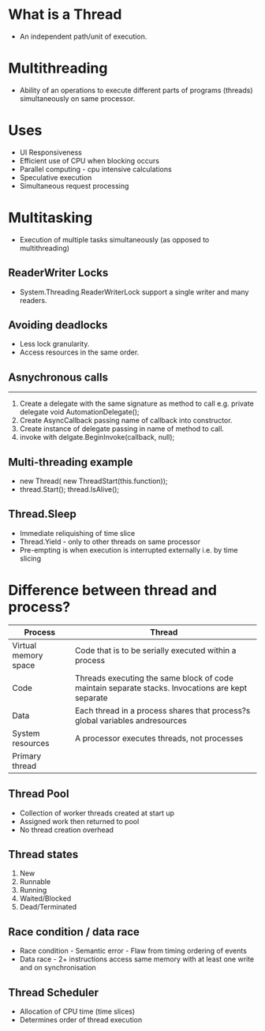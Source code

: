 
# What is a Thread
- An independent path/unit of execution.

# Multithreading
- Ability of an operations to execute different parts of programs (threads) simultaneously on same processor.

# Uses
- UI Responsiveness
- Efficient use of CPU when blocking occurs
- Parallel computing - cpu intensive calculations
- Speculative execution
- Simultaneous request processing

# Multitasking
- Execution of multiple tasks simultaneously (as opposed to multithreading)

## ReaderWriter Locks
- System.Threading.ReaderWriterLock support a single writer and many
readers.

## Avoiding deadlocks
- Less lock granularity.
- Access resources in the same order.

## Asnychronous calls
------------------
1. Create a delegate with the same signature as method to call e.g. private
delegate void AutomationDelegate();
2. Create AsyncCallback passing name of callback into constructor.
3. Create instance of delegate passing in name of method to call.
4. invoke with delgate.BeginInvoke(callback, null);

## Multi-threading example
- new Thread( new ThreadStart(this.function));
- thread.Start(); thread.IsAlive();

## Thread.Sleep
- Immediate reliquishing of time slice
- Thread.Yield - only to other threads on same processor
- Pre-empting is when execution is interrupted externally i.e. by time slicing

# Difference between thread and process?
| Process | Thread |
| --- | --- |
| Virtual memory space | Code that is to be serially executed within a process|
| Code | Threads executing the same block of code maintain separate stacks. Invocations are kept separate|
| Data | Each thread in a process shares that process?s global variables andresources|
| System resources | A processor executes threads, not processes|
| Primary thread | |

## Thread Pool
- Collection of worker threads created at start up
- Assigned work then returned to pool
- No thread creation overhead

## Thread states
1. New
2. Runnable
3. Running
4. Waited/Blocked
5. Dead/Terminated

## Race condition / data race
- Race condition - Semantic error - Flaw from timing ordering of events
- Data race - 2+ instructions access same memory with at least one write and on synchronisation

## Thread Scheduler
- Allocation of CPU time (time slices)
- Determines order of thread execution
